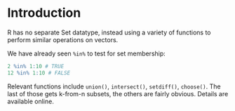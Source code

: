 # Introduction

R has no separate Set datatype, instead using a variety of functions to perform similar operations on vectors.

We have already seen `%in%` to test for set membership:

```R
2 %in% 1:10 # TRUE
12 %in% 1:10 # FALSE
```

Relevant functions include `union()`, `intersect()`, `setdiff()`, `choose()`.
The last of those gets k-from-n subsets, the others are fairly obvious. Details are available online.

